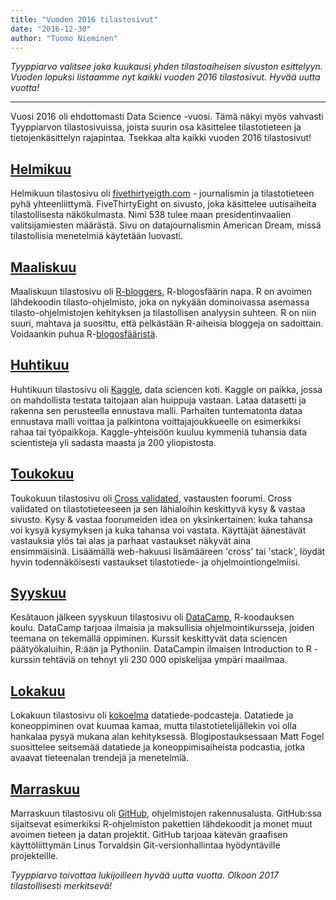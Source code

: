 ```yaml
---
title: "Vuoden 2016 tilastosivut"
date: "2016-12-30"
author: "Tuomo Nieminen"
---
```


<!-- ![](https://upload.wikimedia.org/wikipedia/commons/thumb/1/1b/R_logo.svg/774px-R_logo.svg.png) -->

_Tyyppiarvo valitsee joka kuukausi yhden tilastoaiheisen sivuston esittelyyn. Vuoden lopuksi listaamme nyt kaikki vuoden 2016 tilastosivut. Hyvää uutta vuotta!_

* * *

Vuosi 2016 oli ehdottomasti Data Science -vuosi. Tämä näkyi myös vahvasti Tyyppiarvon tilastosivuissa, joista suurin osa käsittelee tilastotieteen ja tietojenkäsittelyn rajapintaa. Tsekkaa alta kaikki vuoden 2016 tilastosivut!

## [Helmikuu](../2016-02-12-helmikuun-tilastosivu-on-fivethirtyeigth-com/)

<!-- ![](https://s0.wp.com/wp-content/themes/vip/espn-fivethirtyeight/assets/images/fivethirtyeight-logo.png) -->

Helmikuun tilastosivu oli [fivethirtyeigth.com](http://fivethirtyeight.com/) \- journalismin ja tilastotieteen pyhä yhteenliittymä. FiveThirtyEight on sivusto, joka käsittelee uutisaiheita tilastollisesta näkökulmasta. Nimi 538 tulee maan presidentinvaalien valitsijamiesten määrästä. Sivu on datajournalismin American Dream, missä tilastollisia menetelmiä käytetään luovasti.

## [Maaliskuu](../2016-03-07-maaliskuun-tilastosivu-on-r-bloggers-r-blogosfaarin-napa/)

<!-- ![](https://upload.wikimedia.org/wikipedia/commons/thumb/1/1b/R_logo.svg/774px-R_logo.svg.png) -->

Maaliskuun tilastosivu oli [R-bloggers](https://www.r-bloggers.com/), R-blogosfäärin napa. R on avoimen lähdekoodin tilasto-ohjelmisto, joka on nykyään dominoivassa asemassa tilasto-ohjelmistojen kehityksen ja tilastollisen analyysin suhteen. R on niin suuri, mahtava ja suosittu, että pelkästään R-aiheisia bloggeja on sadoittain. Voidaankin puhua R-[blogosfääristä](https://www.youtube.com/watch?v=49X2l1iWDfc).

## [Huhtikuu](../2016-04-11-kuukauden-tilastosivu-on-kaggle-data-sciencen-koti/)

<!-- ![](https://upload.wikimedia.org/wikipedia/commons/7/7c/Kaggle_logo.png) -->

Huhtikuun tilastosivu oli [Kaggle](https://www.kaggle.com/), data sciencen koti. Kaggle on paikka, jossa on mahdollista testata taitojaan alan huippuja vastaan. Lataa datasetti ja rakenna sen perusteella ennustava malli. Parhaiten tuntematonta dataa ennustava malli voittaa ja palkintona voittajajoukkueelle on esimerkiksi rahaa tai työpaikkoja. Kaggle-yhteisöön kuuluu kymmeniä tuhansia data scientisteja yli sadasta maasta ja 200 yliopistosta.

## [Toukokuu](../2016-05-18-toukokuun-tilastosivu-on-cross-validated-vastausten-foorumi/)

<!-- ![](http://cdn.sstatic.net/Sites/stats/img/apple-touch-icon@2.png?v=344f57aa10cc&a) -->

Toukokuun tilastosivu oli [Cross validated](http://stats.stackexchange.com/), vastausten foorumi. Cross validated on tilastotieteeseen ja sen lähialoihin keskittyvä kysy & vastaa sivusto. Kysy & vastaa foorumeiden idea on yksinkertainen: kuka tahansa voi kysyä kysymyksen ja kuka tahansa voi vastata. Käyttäjät äänestävät vastauksia ylös tai alas ja parhaat vastaukset näkyvät aina ensimmäisinä. Lisäämällä web-hakuusi lisämääreen 'cross' tai 'stack', löydät hyvin todennäköisesti vastaukset tilastotiede- ja ohjelmointiongelmiisi.

## [Syyskuu](../2016-09-26-syyskuun-tilastosivu-on-datacamp-r-koodauksen-koulu/)

<!-- ![](https://cdn.datacamp.com/main-app/assets/brand/logo_vertical_dark-e4ff3594e221f1491f505f02a7507709.png) -->

Kesätauon jälkeen syyskuun tilastosivu oli [DataCamp](http://www.datacamp.com/), R-koodauksen koulu. DataCamp tarjoaa ilmaisia ja maksullisia ohjelmointikursseja, joiden teemana on tekemällä oppiminen. Kurssit keskittyvät data sciencen päätyökaluihin, R:ään ja Pythoniin. DataCampin ilmaisen Introduction to R -kurssin tehtäviä on tehnyt yli 230 000 opiskelijaa ympäri maailmaa.

## [Lokakuu](../2016-11-01-lokakuun-tilastosivu-on-kokoelma-datatiede-podcasteja/)

<!-- ![](https://cdn-images-1.medium.com/fit/c/100/100/1*HfE9JBcjQuFrrdPNyVq0Mg.jpeg) -->

Lokakuun tilastosivu oli [kokoelma](https://medium.com/swlh/the-7-best-data-science-and-machine-learning-podcasts-e8f0d5a4a419#.1km09665t) datatiede-podcasteja. Datatiede ja koneoppiminen ovat kuumaa kamaa, mutta tilastotietelijällekin voi olla hankalaa pysyä mukana alan kehityksessä. Blogipostauksessaan Matt Fogel suosittelee seitsemää datatiede ja koneoppimisaiheista podcastia, jotka avaavat tieteenalan trendejä ja menetelmiä.

## [Marraskuu](../2016-11-30-marraskuun-tilastosivu-on-github-ohjelmistojen-rakennusalusta/)

<!-- ![](https://assets-cdn.github.com/images/modules/logos_page/Octocat.png) -->

Marraskuun tilastosivu oli [GitHub](https://github.com/), ohjelmistojen rakennusalusta. GitHub:ssa sijaitsevat esimerkiksi R-ohjelmiston pakettien lähdekoodit ja monet muut avoimen tieteen ja datan projektit. GitHub tarjoaa kätevän graafisen käyttöliittymän Linus Torvaldsin Git-versionhallintaa hyödyntäville projekteille.

_Tyyppiarvo toivottaa lukijoilleen hyvää uutta vuotta. Olkoon 2017 tilastollisesti merkitsevä!_
